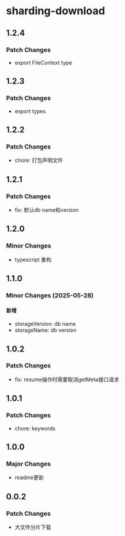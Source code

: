 # sharding-download

## 1.2.4

### Patch Changes

- export FileContext type

## 1.2.3

### Patch Changes

- export types

## 1.2.2

### Patch Changes

- chore: 打包声明文件

## 1.2.1

### Patch Changes

- fix: 默认db name和version

## 1.2.0

### Minor Changes

- typescript 重构

## 1.1.0

### Minor Changes (2025-05-28)

#### 新增

- storageVersion: db name
- storageName: db version

## 1.0.2

### Patch Changes

- fix: resume操作时需要取消getMeta接口请求

## 1.0.1

### Patch Changes

- chore: keywords

## 1.0.0

### Major Changes

- readme更新

## 0.0.2

### Patch Changes

- 大文件分片下载
